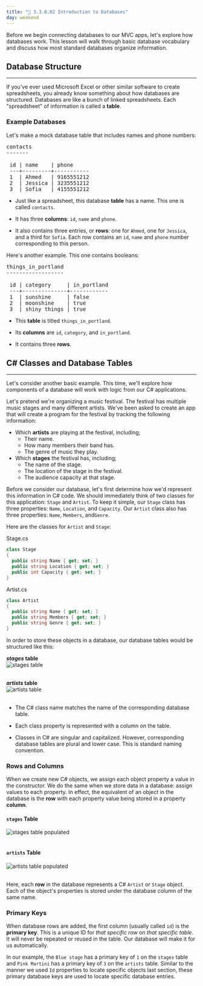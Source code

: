 ```yaml
---
title: "📓 3.3.0.02 Introduction to Databases"
day: weekend
---
```


Before we begin connecting databases to our MVC apps, let's explore how databases work. This lesson will walk through basic database vocabulary and discuss how most standard databases organize information.

## Database Structure
---

If you've ever used Microsoft Excel or other similar software to create spreadsheets, you already know something about how databases are structured. Databases are like a bunch of linked spreadsheets. Each "spreadsheet" of information is called a **table**.

### Example Databases

Let's make a mock database table that includes names and phone numbers:

<pre>
contacts
-------

 id | name    | phone
 ---+---------+-----------
 1  | Ahmed   | 9165551212
 2  | Jessica | 3235551212
 3  | Sofia   | 4155551212
</pre>

* Just like a spreadsheet, this database **table** has a name. This one is called `contacts`.

* It has three **columns**: `id`, `name` and `phone`.

* It also contains three entries, or **rows**: one for `Ahmed`, one for `Jessica`, and a third for `Sofia`. Each row contains an `id`, `name` and `phone` number corresponding to this person.  

Here's another example. This one contains booleans:

<pre>
things_in_portland
------------------

 id | category     | in_portland
 ---+--------------+------------
 1  | sunshine     | false
 2  | moonshine    | true
 3  | shiny things | true
</pre>

* This **table** is titled `things_in_portland`.

* Its **columns** are `id`, `category`, and `in_portland`.

* It contains three **rows**.

## C# Classes and Database Tables
---

Let's consider another basic example. This time, we'll explore how components of a database will work with logic from our C# applications.

Let's pretend we're organizing a music festival. The festival has multiple music stages and many different artists. We've been asked to create an app that will create a program for the festival by tracking the following information:

* Which **artists** are playing at the festival, including;
  * Their name.
  * How many members their band has.
  * The genre of music they play.
* Which **stages** the festival has, including;
  * The name of the stage.
  * The location of the stage in the festival.
  * The audience capacity at that stage.

Before we consider our database, let's first determine how we'd represent this information in C# code. We should immediately think of two classes for this application:  `Stage` and `Artist`.  To keep it simple, our `Stage` class has three properties: `Name`, `Location`, and `Capacity`. Our `Artist` class also has three properties: `Name`, `Members`, and`Genre`.  

Here are the classes for `Artist` and `Stage`:

<div class="filename">Stage.cs</div>

```csharp
class Stage
{
  public string Name { get; set; }
  public string Location { get; set; }
  public int Capacity { get; set; }
}
```

<div class="filename">Artist.cs</div>

```csharp
class Artist
{
  public string Name { get; set; }
  public string Members { get; set; }
  public string Genre { get; set; }
}
```

In order to store these objects in a database, our database tables would be structured like this:

**_stages_ table**<br />
![stages table](https://learnhowtoprogram.s3.us-west-2.amazonaws.com/relational-database-concepts/stages-empty.png)<br /><br />

**_artists_ table**<br />
![artists table](https://learnhowtoprogram.s3.us-west-2.amazonaws.com/relational-database-concepts/artists-empty.png)<br /><br />

* The C# class name matches the name of the corresponding database table.

* Each class property is represented with a column on the table.

* Classes in C# are singular and capitalized. However, corresponding database tables are plural and lower case. This is standard naming convention.

### Rows and Columns

When we create new C# objects, we assign each object property a value in the constructor. We do the same when we store data in a database: assign values to each property. In effect, the equivalent of an object in the database is the **row** with each property value being stored in a property **column**.  

#### `stages` Table

![stages table populated](https://learnhowtoprogram.s3.us-west-2.amazonaws.com/relational-database-concepts/stages-populated.png)<br /><br />

#### `artists` Table

![artists table populated](https://learnhowtoprogram.s3.us-west-2.amazonaws.com/relational-database-concepts/artists-populated.png)<br /><br />

Here, each **row** in the database represents a C# `Artist` or `Stage` object. Each of the object's properties is stored under the database column of the same name.

### Primary Keys

When database rows are added, the first column (usually called `id`) is the **primary key**. This is a unique ID for _that specific row_ on _that specific table_. It will never be repeated or reused in the table. Our database will make it for us automatically.

In our example, the `Blue stage` has a primary key of `1` on the `stages` table and `Pink Martini` has a primary key of `3` on the `artists` table. Similar to the manner we used `Id` properties to locate specific objects last section, these primary database keys are used to locate specific database entries.

